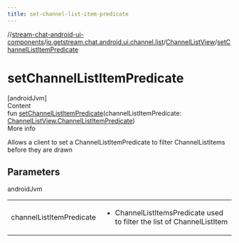 ```yaml
---
title: set-channel-list-item-predicate
---
```

//[stream-chat-android-ui-components](../../../index.md)/[io.getstream.chat.android.ui.channel.list](../index.md)/[ChannelListView](index.md)/[setChannelListItemPredicate](setChannelListItemPredicate.md)



# setChannelListItemPredicate  
[androidJvm]  
Content  
fun [setChannelListItemPredicate](setChannelListItemPredicate.md)(channelListItemPredicate: [ChannelListView.ChannelListItemPredicate](ChannelListItemPredicate/index.md))  
More info  


Allows a client to set a ChannelListItemPredicate to filter ChannelListItems before they are drawn



## Parameters  
  
androidJvm  
  
| | |
|---|---|
| <a name="io.getstream.chat.android.ui.channel.list/ChannelListView/setChannelListItemPredicate/#io.getstream.chat.android.ui.channel.list.ChannelListView.ChannelListItemPredicate/PointingToDeclaration/"></a>channelListItemPredicate| <a name="io.getstream.chat.android.ui.channel.list/ChannelListView/setChannelListItemPredicate/#io.getstream.chat.android.ui.channel.list.ChannelListView.ChannelListItemPredicate/PointingToDeclaration/"></a><ul><li>ChannelListItemsPredicate used to filter the list of ChannelListItem</li></ul>|
  
  




